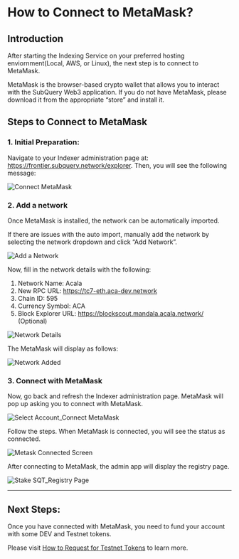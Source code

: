 # How to Connect to MetaMask?

## Introduction

After starting the Indexing Service on your preferred hosting enviornment(Local, AWS, or Linux), the next step is to connect to MetaMask.

MetaMask is the browser-based crypto wallet that allows you to interact with the SubQuery Web3 application. If you do not have MetaMask, please download it from the appropriate “store” and install it.

## Steps to Connect to MetaMask

### 1. Initial Preparation:

Navigate to your Indexer administration page at: https://frontier.subquery.network/explorer. Then, you will see the following message:

![Connect MetaMask](/assets/img/connect_metamask.png)

### 2. Add a network

Once MetaMask is installed, the network can be automatically imported.

If there are issues with the auto import, manually add the network by selecting the network dropdown and click “Add Network”.

![Add a Network](/assets/img/add_network_metamask.png)

Now, fill in the network details with the following:

1. Network Name: Acala
2. New RPC URL: https://tc7-eth.aca-dev.network
3. Chain ID: 595
4. Currency Symbol: ACA
5. Block Explorer URL: https://blockscout.mandala.acala.network/ (Optional)

![Network Details](/assets/img/network_details_metamask.png)

The MetaMask will display as follows:

![Network Added](/assets/img/network_added_metamask.png)

### 3. Connect with MetaMask

Now, go back and refresh the Indexer administration page. MetaMask will pop up asking you to connect with MetaMask.

![Select Account_Connect MetaMask](/assets/img/connectmetamask_selectaccount.png)

Follow the steps. When MetaMask is connected, you will see the status as connected.

![Metask Connected Screen](/assets/img/metask_connected_status.png)

After connecting to MetaMask, the admin app will display the registry page.

![Stake SQT_Registry Page](/assets/img/stakeSQT_index_project.png)

---

## Next Steps:

Once you have connected with MetaMask, you need to fund your account with some DEV and Testnet tokens.

Please visit [How to Request for Testnet Tokens](../metamask/request-token.md) to learn more.
